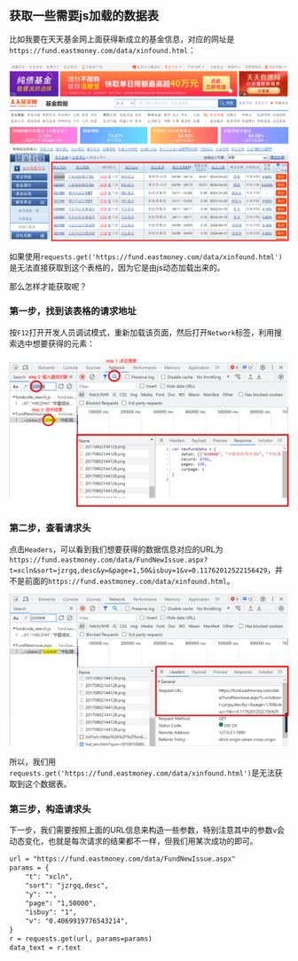 ## 获取一些需要js加载的数据表

比如我要在天天基金网上面获得新成立的基金信息，对应的网址是`https://fund.eastmoney.com/data/xinfound.html`：

![](./tiantian_fund.png)

如果使用`requests.get('https://fund.eastmoney.com/data/xinfound.html')`是无法直接获取到这个表格的，因为它是由js动态加载出来的。

那么怎样才能获取呢？

### 第一步，找到该表格的请求地址

按`F12`打开开发人员调试模式，重新加载该页面，然后打开`Network`标签，利用搜索选中想要获得的元素：

![](./choose_elem.png)

### 第二步，查看请求头

点击`Headers`，可以看到我们想要获得的数据信息对应的URL为`https://fund.eastmoney.com/data/FundNewIssue.aspx?t=xcln&sort=jzrgq,desc&y=&page=1,50&isbuy=1&v=0.11762012522156429`，并不是前面的`https://fund.eastmoney.com/data/xinfound.html`。

![](./check_header.png)

所以，我们用`requests.get('https://fund.eastmoney.com/data/xinfound.html')`是无法获取到这个数据表。

### 第三步，构造请求头

下一步，我们需要按照上面的URL信息来构造一些参数，特别注意其中的参数`v`会动态变化，也就是每次请求的结果都不一样，但我们用某次成功的即可。

```
url = "https://fund.eastmoney.com/data/FundNewIssue.aspx"
params = {
    "t": "xcln",
    "sort": "jzrgq,desc",
    "y": "",
    "page": "1,50000",
    "isbuy": "1",
    "v": "0.4069919776543214",
}
r = requests.get(url, params=params)
data_text = r.text
```